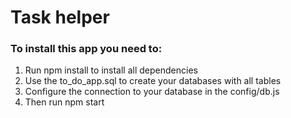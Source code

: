# Task helper
### To install this app you need to:
1. Run npm install to install all dependencies
2. Use the to_do_app.sql to create your databases with all tables
3. Configure the connection to your database in the config/db.js
4. Then run npm start

